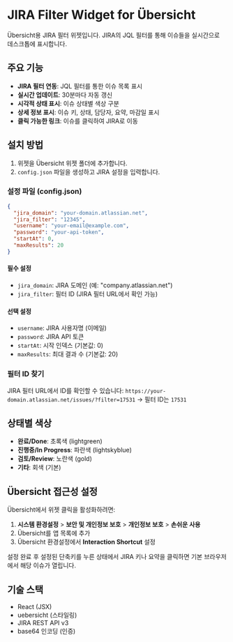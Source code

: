 # JIRA Filter Widget for Übersicht

Übersicht용 JIRA 필터 위젯입니다. JIRA의 JQL 필터를 통해 이슈들을 실시간으로 데스크톱에 표시합니다.

## 주요 기능

- **JIRA 필터 연동**: JQL 필터를 통한 이슈 목록 표시
- **실시간 업데이트**: 30분마다 자동 갱신
- **시각적 상태 표시**: 이슈 상태별 색상 구분
- **상세 정보 표시**: 이슈 키, 상태, 담당자, 요약, 마감일 표시
- **클릭 가능한 링크**: 이슈를 클릭하여 JIRA로 이동

## 설치 방법

1. 위젯을 Übersicht 위젯 폴더에 추가합니다.
2. `config.json` 파일을 생성하고 JIRA 설정을 입력합니다.

### 설정 파일 (config.json)

```json
{
  "jira_domain": "your-domain.atlassian.net",
  "jira_filter": "12345",
  "username": "your-email@example.com",
  "password": "your-api-token",
  "startAt": 0,
  "maxResults": 20
}
```

#### 필수 설정
- `jira_domain`: JIRA 도메인 (예: "company.atlassian.net")
- `jira_filter`: 필터 ID (JIRA 필터 URL에서 확인 가능)

#### 선택 설정
- `username`: JIRA 사용자명 (이메일)
- `password`: JIRA API 토큰
- `startAt`: 시작 인덱스 (기본값: 0)
- `maxResults`: 최대 결과 수 (기본값: 20)

### 필터 ID 찾기

JIRA 필터 URL에서 ID를 확인할 수 있습니다:
`https://your-domain.atlassian.net/issues/?filter=17531`
→ 필터 ID는 `17531`

## 상태별 색상

- **완료/Done**: 초록색 (lightgreen)
- **진행중/In Progress**: 파란색 (lightskyblue)
- **검토/Review**: 노란색 (gold)
- **기타**: 회색 (기본)

## Übersicht 접근성 설정

Übersicht에서 위젯 클릭을 활성화하려면:

1. **시스템 환경설정** > **보안 및 개인정보 보호** > **개인정보 보호** > **손쉬운 사용**
2. Übersicht를 앱 목록에 추가
3. Übersicht 환경설정에서 **Interaction Shortcut** 설정

설정 완료 후 설정된 단축키를 누른 상태에서 JIRA 키나 요약을 클릭하면 기본 브라우저에서 해당 이슈가 열립니다.

## 기술 스택

- React (JSX)
- uebersicht (스타일링)
- JIRA REST API v3
- base64 인코딩 (인증)
